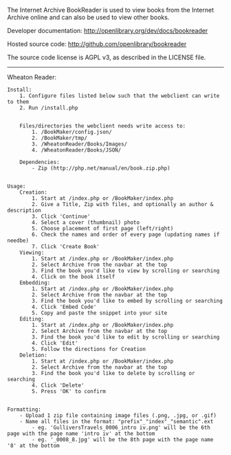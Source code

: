 The Internet Archive BookReader is used to view books from the Internet Archive
online and can also be used to view other books.

Developer documentation:
http://openlibrary.org/dev/docs/bookreader

Hosted source code:
http://github.com/openlibrary/bookreader

The source code license is AGPL v3, as described in the LICENSE file.


-------------------------
Wheaton Reader:

	Install:
		1. Configure files listed below such that the webclient can write to them
		2. Run /install.php


		Files/directories the webclient needs write access to:
			1. /BookMaker/config.json/
			2. /BookMaker/tmp/
			3. /WheatonReader/Books/Images/
			4. /WheatonReader/Books/JSON/

		Dependencies:
			- Zip (http://php.net/manual/en/book.zip.php)


	Usage:
		Creation:
			1. Start at /index.php or /BookMaker/index.php
			2. Give a Title, Zip with files, and optionally an author & description
			3. Click 'Continue'
			4. Select a cover (thumbnail) photo
			5. Choose placement of first page (left/right)
			6. Check the names and order of every page (updating names if needbe)
			7. Click 'Create Book'
		Viewing:
			1. Start at /index.php or /BookMaker/index.php
			2. Select Archive from the navbar at the top
			3. Find the book you'd like to view by scrolling or searching
			4. Click on the book itself
		Embedding:
			1. Start at /index.php or /BookMaker/index.php
			2. Select Archive from the navbar at the top
			3. Find the book you'd like to embed by scrolling or searching
			4. Click 'Embed Code'
			5. Copy and paste the snippet into your site
		Editing:
			1. Start at /index.php or /BookMaker/index.php
			2. Select Archive from the navbar at the top
			3. Find the book you'd like to edit by scrolling or searching
			4. Click 'Edit'
			5. Follow the directions for Creation
		Deletion:
			1. Start at /index.php or /BookMaker/index.php
			2. Select Archive from the navbar at the top
			3. Find the book you'd like to delete by scrolling or searching
			4. Click 'Delete'
			5. Press 'OK' to confirm


	Formatting:
		- Upload 1 zip file containing image files (.png, .jpg, or .gif)
		- Name all files in the format: "prefix"_"index"_"semantic".ext
			- eg. 'GulliversTravels_0006_intro iv.png' will be the 6th page with the page name 'intro iv' at the bottom
			- eg. '_0008_8.jpg' will be the 8th page with the page name '8' at the bottom
